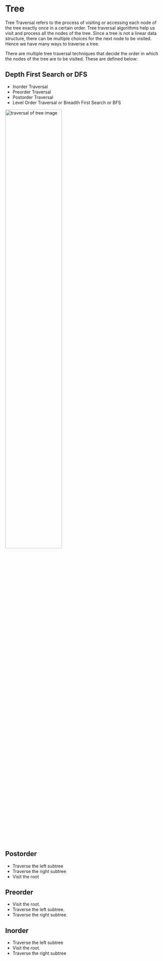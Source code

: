 # Tree
Tree Traversal refers to the process of visiting or accessing each node of the tree exactly once in a certain order. Tree traversal algorithms help us visit and process all the nodes of the tree. Since a tree is not a linear data structure, there can be multiple choices for the next node to be visited. Hence we have many ways to traverse a tree.

There are multiple tree traversal techniques that decide the order in which the nodes of the tree are to be visited. These are defined below:

## Depth First Search or DFS
- Inorder Traversal
- Preorder Traversal
- Postorder Traversal
- Level Order Traversal or Breadth First Search or BFS

<img src= "https://media.geeksforgeeks.org/wp-content/uploads/20240429124251/Tree-Traversal-Techniques.webp" alt="traversal of tree image" width="60%" />

## Postorder

- Traverse the left subtree
- Traverse the right subtree
- Visit the root 

## Preorder

- Visit the root.
- Traverse the left subtree.
- Traverse the right subtree.


## Inorder

- Traverse the left subtree
- Visit the root.
- Traverse the right subtree

